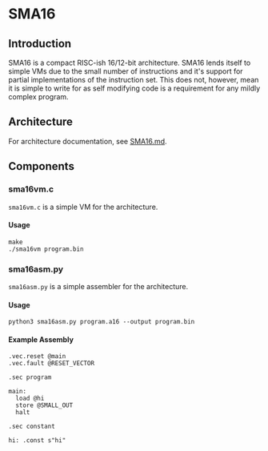 # SMA16

## Introduction

SMA16 is a compact RISC-ish 16/12-bit architecture. SMA16 lends itself to simple VMs due to the small number of instructions and it's support for partial implementations of the instruction set. This does not, however, mean it is simple to write for as self modifying code is a requirement for any mildly complex program.

## Architecture

For architecture documentation, see [SMA16.md](./SMA16.md).

## Components

### sma16vm.c

`sma16vm.c` is a simple VM for the architecture.

#### Usage

```
make
./sma16vm program.bin
```

### sma16asm.py

`sma16asm.py` is a simple assembler for the architecture.

#### Usage


```
python3 sma16asm.py program.a16 --output program.bin
```

#### Example Assembly

```
.vec.reset @main
.vec.fault @RESET_VECTOR

.sec program

main:
  load @hi
  store @SMALL_OUT
  halt
  
.sec constant

hi: .const s"hi"
```
